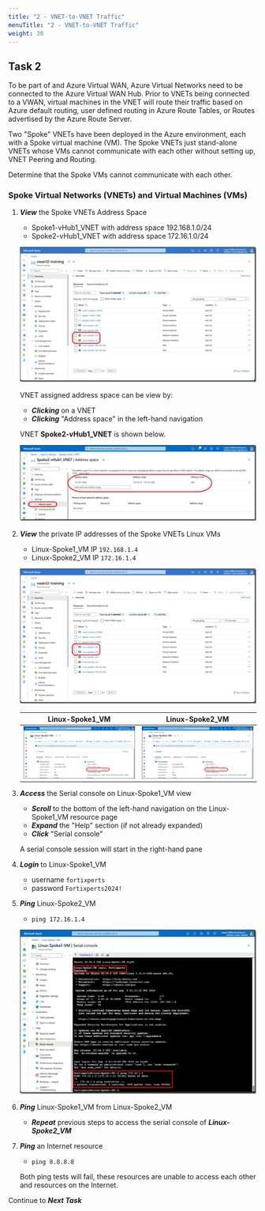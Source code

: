 ```yaml
---
title: "2 - VNET-to-VNET Traffic"
menuTitle: "2 - VNET-to-VNET Traffic"
weight: 30
---
```


## Task 2

To be part of and Azure Virtual WAN, Azure Virtual Networks need to be connected to the Azure Virtual WAN Hub. Prior to VNETs being connected to a VWAN, virtual machines in the VNET will route their traffic based on Azure default routing, user defined routing in Azure Route Tables, or Routes advertised by the Azure Route Server.

Two "Spoke" VNETs have been deployed in the Azure environment, each with a Spoke virtual machine (VM). The Spoke VNETs just stand-alone VNETs whose VMs cannot communicate with each other without setting up, VNET Peering and Routing.

Determine that the Spoke VMs cannot communicate with each other.

### Spoke Virtual Networks (VNETs) and Virtual Machines (VMs)

1. ***View*** the Spoke VNETs Address Space

    - Spoke1-vHub1_VNET with address space 192.168.1.0/24
    - Spoke2-vHub1_VNET with address space 172.16.1.0/24

    ![vnets1](../images/vnets1.jpg)

    VNET assigned address space can be view by:
    - ***Clicking*** on a VNET
    - ***Clicking*** "Address space" in the left-hand navigation

    VNET **Spoke2-vHub1_VNET** is shown below.

    ![vnets2](../images/vnets2.jpg)

1. ***View*** the private IP addresses of the Spoke VNETs Linux VMs

    - Linux-Spoke1_VM IP `192.168.1.4`
    - Linux-Spoke2_VM IP `172.16.1.4`

    ![linuxvms](../images/linuxvms.jpg)

    Linux-Spoke1_VM        | Linux-Spoke2_VM
    :-------------------------:|:-------------------------:
    ![linuxvm1](../images/linuxvm1.jpg) |  ![linuxvm2](../images/linuxvm2.jpg)

1. ***Access*** the Serial console on Linux-Spoke1_VM view

    - ***Scroll*** to the bottom of the left-hand navigation on the Linux-Spoke1_VM resource page
    - ***Expand*** the "Help" section (if not already expanded)
    - ***Click*** "Serial console"

    A serial console session will start in the right-hand pane

1. ***Login*** to Linux-Spoke1_VM

    - username `fortixperts`
    - password `Fortixperts2024!`

1. ***Ping*** Linux-Spoke2_VM

    - `ping 172.16.1.4`

    ![linuxvm1serial](../images/linuxvm1serial.jpg)

1. ***Ping*** Linux-Spoke1_VM from Linux-Spoke2_VM

    - ***Repeat*** previous steps to access the serial console of ***Linux-Spoke2_VM***

1. ***Ping*** an Internet resource

    - `ping 8.8.8.8`

    Both ping tests will fail, these resources are unable to access each other and resources on the Internet.

Continue to ***Next Task***
